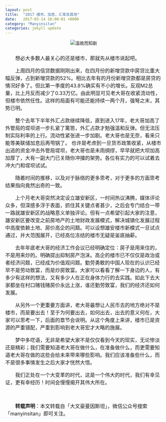 ```yaml
---
layout: post
title:  "2017 楼市，加息，汇率及其他"
date:   2017-05-14 16:06:01 +0000
category: "Manyinsitan"
categories: jekyll update
---
```

<style type="text/css">
p{font-size:16px;text-indent:2em;}
.pct100{width:100%;}
.tc{text-align:center;}
.pb10{padding-bottom:10px;}
</style>
<div class="pct100 tc pb10">
	<img src="/images/180330.png" alt="温故而知新" />
</div>
<p>
  想必大多数人最关心的还是楼市，那就先从楼市说起吧。
</p>
<p>
  上周四月的信贷数据刚刚出来，在四月份的新增贷款中房贷比重大幅反弹，占到新增贷款的52%。相比去年有的月份新增贷款都是房贷的情况好多了。但比第一季度的43.8%确实有不小的增长。反观M2总量，比上月反而减少了0.33万亿。由此明显可见老大哥在收紧流动性，但楼市依然任性。这样的局面有可能还能持续一两个月，强弩之末，其势已明。
</p>
<p>
  整个去年下半年外汇占款继续降低，直到进入17年，老大哥加高了外管局的堤坝进一步扎紧了篱笆，外汇占款才勉强温和反弹。但无法压制实际利率的上行。流动性紧张进一步加剧。老大哥也是无奈，看来只能等美联储加息后再甩锅了。
也许是考虑到一旦货币政策收紧，从楼市出逃的资金冲击外管局堤坝，老大哥也是未雨绸缪，早早就把大坝加高加厚了，大有一副大门已关随你冲撞的架势。各位有实力的可以试着去冲大门和堤坝试试。
</p>
<p>
  随着时间的推移，以及对于脉络的更多思考，对于更多的方面思考结果指向竟然出奇的一致。
</p>
<p>
  上个月老大哥突然决定设立雄安新区，一时间热议沸腾，媒体评论众多，但深感多浮于表面，抓住其关键点者甚少，之后会专门结合一带一路就雄安新区的战略意义单独评论。但有一点希望引起大家的注意，雄安新区要改变之前房地产的土地财政发展模式，解决城镇化发展过程中高度依赖土地、房价高企的问题。可以设想雄安楼市新模式一旦试点通过，并大范围展开，已经高位冻结的楼市无疑是釜底抽薪。
</p>
<p>
  去年年底老大哥的经济工作会议已经明确定位：房子是用来住的，不是用来炒的。明确提出抑制房产泡沫。高企的楼市已不仅仅是政治或者经济问题，已经成为价值观问题。勤劳勇敢的中国人现在的认识已经早不是劳动致富，而是炒房致富。大家可以看看了解一下身边的人，有多少有这样的想法，又有多少人在正在身体力行的去实践。如此下去大家都坐在村口赌钱赌房价永远上涨，谁还勤劳致富，我们的经济还如何发展。
</p>
<p>
  从另外一个更重要方面讲，老大哥最想让人民币去的地方绝对不是楼市，而是要出去！至于为何要出去，如何出去，出去的意义何在，大家可以思考一下，后面的章节会说明。从这个角度上来讲，楼市已是资源的严重错配，严重到影响到老大哥宏才大略的施展。
</p>
<p>
  梦中多呓语，无非是希望大家不是仅仅看到今天的现实，无论惨淡还是精彩；我们需要知道老大哥在做什么，在准备做什么，而更需要知道老大哥在做的这些会给未来带来哪些影响。我们应该准备些什么，而不是很多事情发生之后大家才恍然大悟。
</p>
<p>
  我们正处在一个大变革的时代，这是一个伟大的时代，我们有幸见证，更有幸经历！时间会慢慢揭开其伟大所在。
</p>
<p>
  <br>
</p>
<p style="margin-top:10px;">
  <strong>转载声明</strong>：本文转载自「大文豪曼因斯坦」，微信公众号搜索「manyinsitan」即可关注。
</p>
<p>
  <br>
</p>
